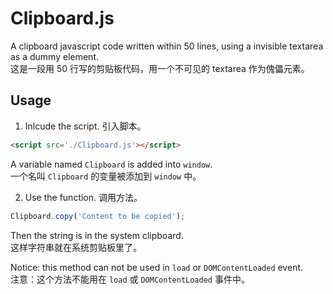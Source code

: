 # Clipboard.js

A clipboard javascript code written within 50 lines, using a invisible textarea as a dummy element.     
这是一段用 50 行写的剪贴板代码，用一个不可见的 textarea 作为傀儡元素。

## Usage

1. Inlcude the script. 引入脚本。
```HTML
<script src='./Clipboard.js'></script>
```
A variable named ```Clipboard``` is added into ```window```.        
一个名叫 ```Clipboard``` 的变量被添加到 ```window``` 中。       

2. Use the function. 调用方法。
```javascript
Clipboard.copy('Content to be copied');
```
Then the string is in the system clipboard.     
这样字符串就在系统剪贴板里了。

Notice: this method can not be used in ```load``` or ```DOMContentLoaded``` event.      
注意：这个方法不能用在 ```load``` 或 ```DOMContentLoaded``` 事件中。